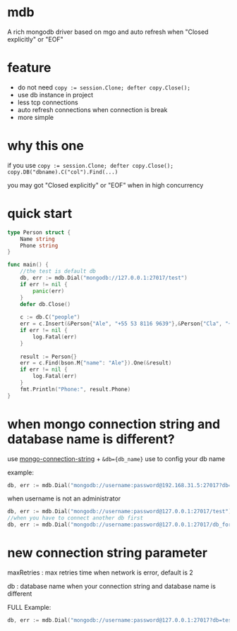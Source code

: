 # mdb

A rich mongodb driver based on mgo and auto refresh when "Closed explicitly" or "EOF"

# feature

* do not need `copy := session.Clone; defter copy.Close();`
* use db instance in project
* less tcp connections
* auto refresh connections when connection is break
* more simple

# why this one

if you use  `copy := session.Clone; defter copy.Close(); copy.DB("dbname).C("col").Find(...)` 

you may got "Closed explicitly" or "EOF"  when in high concurrency

# quick start

```go
type Person struct {
	Name string
	Phone string
}

func main() {
    //the test is default db
	db, err := mdb.Dial("mongodb://127.0.0.1:27017/test")
	if err != nil {
		panic(err)
	}
	defer db.Close()
  
	c := db.C("people")
	err = c.Insert(&Person{"Ale", "+55 53 8116 9639"},&Person{"Cla", "+55 53 8402 8510"})
	if err != nil {
		log.Fatal(err)
	}
	
	result := Person{}
	err = c.Find(bson.M{"name": "Ale"}).One(&result)
	if err != nil {
		log.Fatal(err)
	}
	fmt.Println("Phone:", result.Phone)
}
```
# when mongo connection string and database name is different?

use [mongo-connection-string](https://docs.mongodb.com/manual/reference/connection-string/) + `&db={db_name}` use  to config your db name

example:

```go
db, err := mdb.Dial("mongodb://username:password@192.168.31.5:27017?db=test")
```

when username is not an administrator

```go
db, err := mdb.Dial("mongodb://username:password@127.0.0.1:27017/test")
//when you have to connect another db first
db, err := mdb.Dial("mongodb://username:password@127.0.0.1:27017/db_for_connect?db=test")
```

# new connection string parameter

maxRetries  : max retries time  when network is error, default is 2

db          : database name when your connection string and database name is different

FULL Example:
 
```go
db, err := mdb.Dial("mongodb://username:password@127.0.0.1:27017?db=test&maxRetries=2")

```





